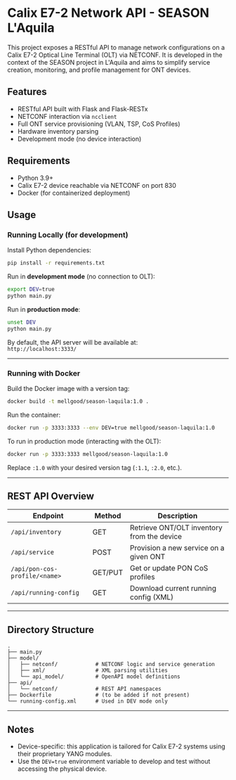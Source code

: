 # Calix E7-2 Network API - SEASON L'Aquila

This project exposes a RESTful API to manage network configurations on a Calix E7-2 Optical Line Terminal (OLT) via NETCONF. It is developed in the context of the SEASON project in L'Aquila and aims to simplify service creation, monitoring, and profile management for ONT devices.

## Features

- RESTful API built with Flask and Flask-RESTx
- NETCONF interaction via `ncclient`
- Full ONT service provisioning (VLAN, TSP, CoS Profiles)
- Hardware inventory parsing
- Development mode (no device interaction)

## Requirements

- Python 3.9+
- Calix E7-2 device reachable via NETCONF on port 830
- Docker (for containerized deployment)

## Usage

### Running Locally (for development)

Install Python dependencies:

```bash
pip install -r requirements.txt
```

Run in **development mode** (no connection to OLT):

```bash
export DEV=true
python main.py
```

Run in **production mode**:

```bash
unset DEV
python main.py
```

By default, the API server will be available at:  
`http://localhost:3333/`

---

### Running with Docker

Build the Docker image with a version tag:

```bash
docker build -t mellgood/season-laquila:1.0 .
```

Run the container:

```bash
docker run -p 3333:3333 --env DEV=true mellgood/season-laquila:1.0
```

To run in production mode (interacting with the OLT):

```bash
docker run -p 3333:3333 mellgood/season-laquila:1.0
```

Replace `:1.0` with your desired version tag (`:1.1`, `:2.0`, etc.).

---

## REST API Overview

| Endpoint                         | Method | Description                                 |
|----------------------------------|--------|---------------------------------------------|
| `/api/inventory`                | GET    | Retrieve ONT/OLT inventory from the device  |
| `/api/service`                  | POST   | Provision a new service on a given ONT      |
| `/api/pon-cos-profile/<name>`  | GET/PUT| Get or update PON CoS profiles              |
| `/api/running-config`           | GET    | Download current running config (XML)       |

---

## Directory Structure

```
.
├── main.py
├── model/
│   ├── netconf/            # NETCONF logic and service generation
│   ├── xml/                # XML parsing utilities
│   └── api_model/          # OpenAPI model definitions
├── api/
│   └── netconf/            # REST API namespaces
├── Dockerfile              # (to be added if not present)
└── running-config.xml      # Used in DEV mode only
```

---

## Notes

- Device-specific: this application is tailored for Calix E7-2 systems using their proprietary YANG modules.
- Use the `DEV=true` environment variable to develop and test without accessing the physical device.
